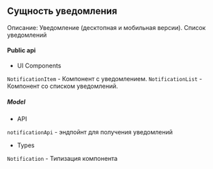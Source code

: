 ## Сущность уведомления

Описание:
Уведомление (десктопная и мобильная версии). Список уведомлений

#### Public api

- UI Components

`NotificationItem` - Компонент с уведомлением.
`NotificationList` - Компонент со списком уведомлений.

##### Model

- API

`notificationApi` - эндпойнт для получения уведомлений

- Types

`Notification` - Типизация компонента 
